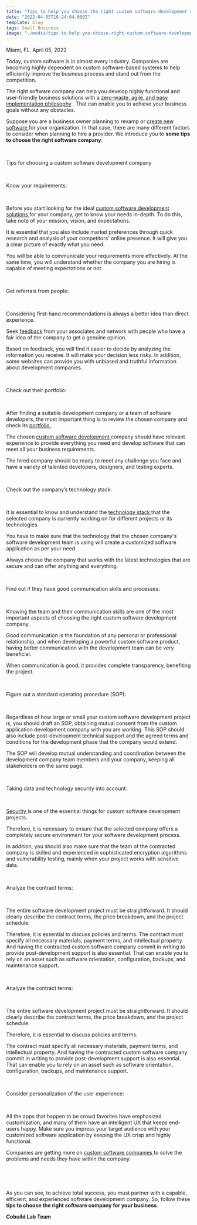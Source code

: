 ```yaml
---
title: "Tips to help you choose the right custom software development company for your business"
date: "2022-04-05T16:24:04.000Z"
template: blog
tags: Small Business
image: "./media/tips-to-help-you-choose-right-custom-software-development-company.jpg"
---
```



Miami, FL. April 05, 2022


Today, custom software is in almost every industry. Companies are becoming highly dependent on custom software-based systems to help efficiently improve the business process and stand out from the competition. 

The right software company can help you develop highly functional and user-friendly business solutions with a <a target="_blank" href="https://www.cobuildlab.com/blog/importance-of-sustainable-software-in-custom-project-development/">   zero-waste, agile, and easy implementation philosophy</a> . That can enable you to achieve your business goals without any obstacles.

Suppose you are a business owner planning to revamp or <a target="_blank" href="https://www.cobuildlab.com/services/"> create new software </a> for your organization. In that case, there are many different factors to consider when planning to hire a provider. We introduce you to **some tips to choose the right software company**. 

<br>

<title-2>Tips for choosing a custom software development company</title-2>

<br>

<title-3>Know your requirements:</title-3>

<br>

Before you start looking for the ideal <a target="_blank" href="https://www.cobuildlab.com/services/custom-software-development"> custom software development solutions </a> for your company, get to know your needs in-depth. To do this, take note of your mission, vision, and expectations. 

It is essential that you also include market preferences through quick research and analysis of your competitors' online presence. It will give you a clear picture of exactly what you need. 

You will be able to communicate your requirements more effectively. At the same time, you will understand whether the company you are hiring is capable of meeting expectations or not.  

<br>

<title-3>Get referrals from people:</title-3>

<br>

Considering first-hand recommendations is always a better idea than direct experience. 

Seek <a target="_blank" href="https://www.cobuildlab.com/customer-success-stories"> feedback</a> from your associates and network with people who have a fair idea of the company to get a genuine opinion. 

Based on feedback, you will find it easier to decide by analyzing the information you receive. It will make your decision less risky. In addition, some websites can provide you with unbiased and truthful information about development companies.

<br>

<title-3>Check out their portfolio:</title-3>

<br>

After finding a suitable development company or a team of software developers, the most important thing is to review the chosen company and check its <a target="_blank" href="https://www.cobuildlab.com/customer-success-stories"> portfolio </a>. 

The chosen <a target="_blank" href="https://www.cobuildlab.com/blog/Custom-software-Artificial-intelligence-IoT/"> custom software development </a> company should have relevant experience to provide everything you need and develop software that can meet all your business requirements. 

The hired company should be ready to meet any challenge you face and have a variety of talented developers, designers, and testing experts.

<br>

<title-3>Check out the company’s technology stack:</title-3>

<br>

It is essential to know and understand the <a target="_blank" href="https://www.cobuildlab.com/blog/key-elements-that-you-should-consider-to-select-your-technology-stack/"> technology stack </a> that the selected company is currently working on for different projects or its technologies. 

You have to make sure that the technology that the chosen company's software development team is using will create a customized software application as per your need. 

Always choose the company that works with the latest technologies that are secure and can offer anything and everything.

<br>

<title-3>Find out if they have good communication skills and processes:</title-3>

<br>

Knowing the team and their communication skills are one of the most important aspects of choosing the right custom software development company. 

Good communication is the foundation of any personal or professional relationship, and when developing a powerful custom software product, having better communication with the development team can be very beneficial. 

When communication is good, it provides complete transparency, benefiting the project.

<br>

<title-3>Figure out a standard operating procedure (SOP):</title-3>

<br>

Regardless of how large or small your custom software development project is, you should draft an SOP, obtaining mutual consent from the custom application development company with you are working. This SOP should also include post-development technical support and the agreed terms and conditions for the development phase that the company would extend. 

The SOP will develop mutual understanding and coordination between the development company team members and your company, keeping all stakeholders on the same page.

<br>

<title-3>Taking data and technology security into account:</title-3>

<br>

<a target="_blank" href="https://www.cobuildlab.com/blog/cybersecurity-&-artificial-intelligence-how-can-they-benefit-your-business/"> Security </a> is one of the essential things for custom software development projects. 

Therefore, it is necessary to ensure that the selected company offers a completely secure environment for your software development process. 

In addition, you should also make sure that the team of the contracted company is skilled and experienced in sophisticated encryption algorithms and vulnerability testing, mainly when your project works with sensitive data.

<br>

<title-3>Analyze the contract terms:</title-3>

<br>

The entire software development project must be straightforward. It should clearly describe the contract terms, the price breakdown, and the project schedule. 

Therefore, it is essential to discuss policies and terms. The contract must specify all necessary materials, payment terms, and intellectual property. And having the contracted custom software company commit in writing to provide post-development support is also essential. That can enable you to rely on an asset such as software orientation, configuration, backups, and maintenance support.

<br>

<title-3>Analyze the contract terms:</title-3>

<br>

The entire software development project must be straightforward. It should clearly describe the contract terms, the price breakdown, and the project schedule. 

Therefore, it is essential to discuss policies and terms. 

The contract must specify all necessary materials, payment terms, and intellectual property. And having the contracted custom software company commit in writing to provide post-development support is also essential. That can enable you to rely on an asset such as software orientation, configuration, backups, and maintenance support.

<br>

<title-3>Consider personalization of the user experience:</title-3>

<br>

All the apps that happen to be crowd favorites have emphasized customization, and many of them have an intelligent UX that keeps end-users happy. Make sure you impress your target audience with your customized software application by keeping the UX crisp and highly functional.

Companies are getting more on <a target="_blank" href="https://www.cobuildlab.com/services/"> custom software companies </a> to solve the problems and needs they have within the company. 

<br>

<youtube-video id="Q-fgNXAEIE0"></youtube-video>

<br>

As you can see, to achieve total success, you must partner with a capable, efficient, and experienced software development company. So, follow these **tips to choose the right software company for your business**. 

**Cobuild Lab Team**

